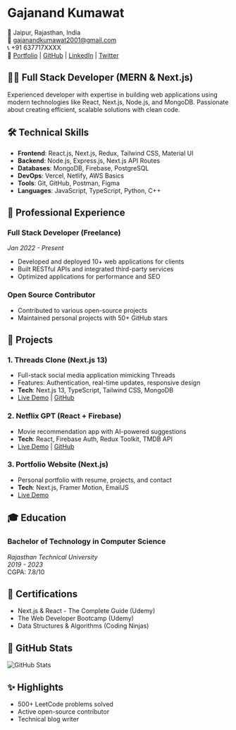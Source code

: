 # Gajanand Kumawat

📍 Jaipur, Rajasthan, India  
📧 gajanandkumawat2001@gmail.com  
📞 +91 637717XXXX  
🔗 [Portfolio](https://gajanand.vercel.app) | [GitHub](https://github.com/Gajanand-Kumawat) | [LinkedIn](https://www.linkedin.com/in/gajanand-kumawat/) | [Twitter](https://twitter.com/GajanandKumawat)

## 👨‍💻 Full Stack Developer (MERN & Next.js)

Experienced developer with expertise in building web applications using modern technologies like React, Next.js, Node.js, and MongoDB. Passionate about creating efficient, scalable solutions with clean code.

## 🛠 Technical Skills

- **Frontend**: React.js, Next.js, Redux, Tailwind CSS, Material UI
- **Backend**: Node.js, Express.js, Next.js API Routes
- **Databases**: MongoDB, Firebase, PostgreSQL
- **DevOps**: Vercel, Netlify, AWS Basics
- **Tools**: Git, GitHub, Postman, Figma
- **Languages**: JavaScript, TypeScript, Python, C++

## 💼 Professional Experience

### **Full Stack Developer (Freelance)**
_Jan 2022 - Present_
- Developed and deployed 10+ web applications for clients
- Built RESTful APIs and integrated third-party services
- Optimized applications for performance and SEO

### **Open Source Contributor**
- Contributed to various open-source projects
- Maintained personal projects with 50+ GitHub stars

## 🚀 Projects

### **1. Threads Clone (Next.js 13)**
- Full-stack social media application mimicking Threads
- Features: Authentication, real-time updates, responsive design
- **Tech**: Next.js 13, TypeScript, Tailwind CSS, MongoDB
- [Live Demo](https://threads-clone-gajanand.vercel.app) | [GitHub](https://github.com/Gajanand-Kumawat/threads-clone)

### **2. Netflix GPT (React + Firebase)**
- Movie recommendation app with AI-powered suggestions
- **Tech**: React, Firebase Auth, Redux Toolkit, TMDB API
- [Live Demo](https://netflix-gpt-gajanand.vercel.app) | [GitHub](https://github.com/Gajanand-Kumawat/netflix-gpt)

### **3. Portfolio Website (Next.js)**
- Personal portfolio with resume, projects, and contact
- **Tech**: Next.js, Framer Motion, EmailJS
- [Live Demo](https://gajanand.vercel.app)

## 🎓 Education

### **Bachelor of Technology in Computer Science**
_Rajasthan Technical University_  
_2019 - 2023_  
CGPA: 7.8/10

## 📜 Certifications

- Next.js & React - The Complete Guide (Udemy)
- The Web Developer Bootcamp (Udemy)
- Data Structures & Algorithms (Coding Ninjas)

## 📌 GitHub Stats

![GitHub Stats](https://github-readme-stats.vercel.app/api?username=Gajanand-Kumawat&show_icons=true&theme=radical)

## ✨ Highlights

- 500+ LeetCode problems solved
- Active open-source contributor
- Technical blog writer
